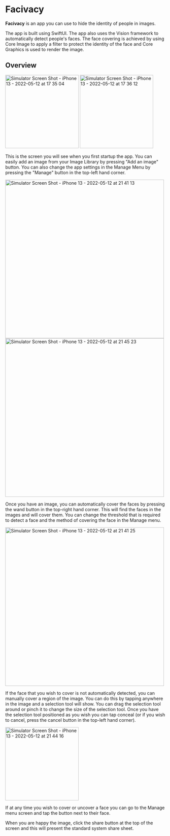 #  Facivacy

**Facivacy** is an app you can use to hide the identity of people in images.

The app is built using SwiftUI. The app also uses the Vision framework to automatically detect people's faces. The face covering is achieved by using Core Image to apply a filter to protect the identity of the face and Core Graphics is used to render the image.

## Overview

<img width="231" alt="Simulator Screen Shot - iPhone 13 - 2022-05-12 at 17 35 04" src="https://user-images.githubusercontent.com/5818573/168126626-e817abec-c0d7-4958-aa7f-8ded94579ad6.png"> <img width="231" alt="Simulator Screen Shot - iPhone 13 - 2022-05-12 at 17 36 12" src="https://user-images.githubusercontent.com/5818573/168126802-95c2f7d7-6d5d-48a4-a985-b6e39e30c30d.png">

This is the screen you will see when you first startup the app. You can easily add an image from your Image Library by pressing "Add an image" button. You can also change the app settings in the Manage Menu by pressing the "Manage" button in the top-left hand corner.

<img width="500" alt="Simulator Screen Shot - iPhone 13 - 2022-05-12 at 21 41 13" src="https://user-images.githubusercontent.com/5818573/168164624-cdc180b5-55e0-4cde-9c56-e9b9330939da.png">
<img width="500" alt="Simulator Screen Shot - iPhone 13 - 2022-05-12 at 21 45 23" src="https://user-images.githubusercontent.com/5818573/168164999-8bc15873-57b2-45fe-9b37-179da9c8bea4.png">

Once you have an image, you can automatically cover the faces by pressing the wand button in the top-right hand corner. This will find the faces in the images and will cover them. You can change the threshold that is required to detect a face and the method of covering the face in the Manage menu.

<img width="500" alt="Simulator Screen Shot - iPhone 13 - 2022-05-12 at 21 41 25" src="https://user-images.githubusercontent.com/5818573/168164675-546af4d1-d72d-4471-9cbf-d71f268a3413.png">

If the face that you wish to cover is not automatically detected, you can manually cover a region of the image. You can do this by tapping anywhere in the image and a selection tool will show. You can drag the selection tool around or pinch it to change the size of the selection tool. Once you have the selection tool positioned as you wish you can tap conceal (or if you wish to cancel, press the cancel button in the top-left hand corner).

<img width="231" alt="Simulator Screen Shot - iPhone 13 - 2022-05-12 at 21 44 16" src="https://user-images.githubusercontent.com/5818573/168165074-816bd21e-3c89-4d40-a99c-567998026cc9.png">

If at any time you wish to cover or uncover a face you can go to the Manage menu screen and tap the button next to their face.

When you are happy the image, click the share button at the top of the screen and this will present the standard system share sheet.

